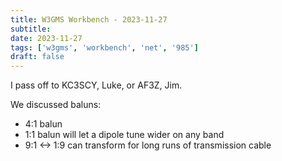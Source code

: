 ```yaml
---
title: W3GMS Workbench - 2023-11-27
subtitle: 
date: 2023-11-27
tags: ['w3gms', 'workbench', 'net', '985']
draft: false
---
```


I pass off to KC3SCY, Luke, or AF3Z, Jim.

We discussed baluns:
- 4:1 balun 
- 1:1 balun will let a dipole tune wider on any band
- 9:1 <-> 1:9 can transform for long runs of transmission cable
